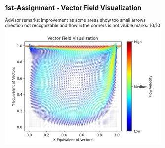 ## 1st-Assignment - Vector Field Visualization

Advisor remarks: Improvement as some areas show too small arrows direction not recognizable and flow in the corners is not visible
marks: 10/10
![Vector Field Visualization](vector_field.jpeg)
